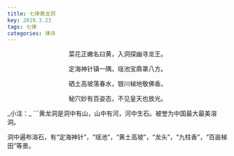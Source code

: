 ```yaml
---
title: 七律黄龙洞
key: 2019.3.23
tags: 七律
categories: 律诗
---
```


<p align="center">菜花正嫩名曰黄，入洞探幽寻龙王。
</p>
<p align="center">定海神针镇一隅，瑶池宝鼎罩八方。
</p>
<p align="center">硒土高坡落春水，银川梯地敬佛香。
</p>
<p align="center">秘穴妙有百姿态，不见皇天也放光。
</p>
_小注：_
```黄龙洞是洞中有山，山中有河，河中生石。被誉为中国最大最美溶洞。

洞中遍布溶石，有“定海神针”，“瑶池”，“黄土高坡”，“龙头”，“九柱香”，“百亩梯田”等景。

```